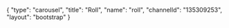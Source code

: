 {
    "type": "carousel",
    "title": "Roll",
    "name": "roll",
    "channelId": "135309253",
    "layout": "bootstrap"
}